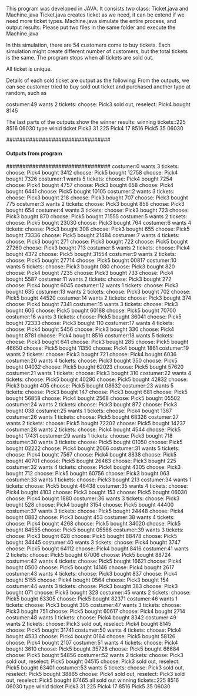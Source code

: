 This program was developed in JAVA.
It consists two class: Ticket.java and Machine.java
Ticket.java creates ticket as we need, it can be extend if we need more ticket types.
Machine.java simulate the entire process, and output results.
Please put two files in the same folder and execute the Machine.java

In this simulation, there are 54 customers come to buy tickets. Each simulation might
create different number of customers, but the total tickets is the same. 
The program stops when all tickets are sold out. 
 
All ticket is unique.

Details of each sold ticket are output as the following:
From the outputs, we can see customer tried to buy sold out ticket 
and purchased another type at random, such as

costumer:49 wants 2 tickets: 
 choose: Pick3  sold out, reselect: Pick4  bought 8145 

The last parts of the outputs show the winner results:
winning tickets::225 8516 06030
type	winid	ticket
Pick3	31	225
Pick4	17	8516
Pick5	35	06030

################################
#### Outputs from program   ####
################################
costumer:0 wants 3 tickets:
 choose: Pick4  bought 3412 
 choose: Pick5  bought 12758 
 choose: Pick4  bought 7326 
costumer:1 wants 5 tickets: 
 choose: Pick4  bought 7254 
 choose: Pick4  bought 4757 
 choose: Pick3  bought 658 
 choose: Pick4  bought 6441 
 choose: Pick5  bought 10105 
costumer:2 wants 3 tickets: 
 choose: Pick3  bought 218 
 choose: Pick3  bought 707 
 choose: Pick3  bought 775 
costumer:3 wants 2 tickets: 
 choose: Pick3  bought 858 
 choose: Pick3  bought 654 
costumer:4 wants 3 tickets: 
 choose: Pick3  bought 723 
 choose: Pick3  bought 870 
 choose: Pick5  bought 71555 
costumer:5 wants 2 tickets: 
 choose: Pick5  bought 23030 
 choose: Pick3  bought 764 
costumer:6 wants 4 tickets: 
 choose: Pick3  bought 308 
 choose: Pick3  bought 655 
 choose: Pick5  bought 73336 
 choose: Pick5  bought 21484 
costumer:7 wants 4 tickets: 
 choose: Pick3  bought 271 
 choose: Pick3  bought 722 
 choose: Pick5  bought 27260 
 choose: Pick3  bought 713 
costumer:8 wants 2 tickets: 
 choose: Pick4  bought 4372 
 choose: Pick5  bought 31554 
costumer:9 wants 2 tickets: 
 choose: Pick5  bought 27714 
 choose: Pick5  bought 00817 
costumer:10 wants 5 tickets: 
 choose: Pick3  bought 080 
 choose: Pick3  bought 820 
 choose: Pick4  bought 7235 
 choose: Pick3  bought 733 
 choose: Pick4  bought 5587 
costumer:11 wants 2 tickets: 
 choose: Pick3  bought 272 
 choose: Pick4  bought 6045 
costumer:12 wants 1 tickets: 
 choose: Pick3  bought 635 
costumer:13 wants 2 tickets: 
 choose: Pick3  bought 702 
 choose: Pick5  bought 44520 
costumer:14 wants 2 tickets: 
 choose: Pick3  bought 374 
 choose: Pick4  bought 7341 
costumer:15 wants 3 tickets: 
 choose: Pick3  bought 606 
 choose: Pick5  bought 60188 
 choose: Pick5  bought 70700 
costumer:16 wants 3 tickets: 
 choose: Pick5  bought 36041 
 choose: Pick5  bought 72333 
 choose: Pick3  bought 110 
costumer:17 wants 4 tickets: 
 choose: Pick4  bought 5456 
 choose: Pick3  bought 330 
 choose: Pick4  bought 8781 
 choose: Pick4  bought 8516 
costumer:18 wants 5 tickets: 
 choose: Pick3  bought 641 
 choose: Pick3  bought 285 
 choose: Pick5  bought 46650 
 choose: Pick5  bought 11350 
 choose: Pick4  bought 1861 
costumer:19 wants 2 tickets: 
 choose: Pick3  bought 721 
 choose: Pick4  bought 6036 
costumer:20 wants 4 tickets: 
 choose: Pick3  bought 350 
 choose: Pick5  bought 04032 
 choose: Pick5  bought 62023 
 choose: Pick5  bought 57620 
costumer:21 wants 1 tickets: 
 choose: Pick3  bought 310 
costumer:22 wants 4 tickets: 
 choose: Pick5  bought 40280 
 choose: Pick5  bought 42832 
 choose: Pick3  bought 405 
 choose: Pick5  bought 08632 
costumer:23 wants 5 tickets: 
 choose: Pick3  bought 147 
 choose: Pick3  bought 681 
 choose: Pick5  bought 56858 
 choose: Pick4  bought 2568 
 choose: Pick5  bought 05502 
costumer:24 wants 2 tickets: 
 choose: Pick3  bought 872 
 choose: Pick3  bought 038 
costumer:25 wants 1 tickets: 
 choose: Pick4  bought 1367 
costumer:26 wants 1 tickets: 
 choose: Pick5  bought 68326 
costumer:27 wants 2 tickets: 
 choose: Pick5  bought 72202 
 choose: Pick5  bought 14237 
costumer:28 wants 2 tickets: 
 choose: Pick4  bought 4544 
 choose: Pick5  bought 17431 
costumer:29 wants 1 tickets: 
 choose: Pick3  bought 718 
costumer:30 wants 3 tickets: 
 choose: Pick5  bought 01050 
 choose: Pick5  bought 02222 
 choose: Pick4  bought 2066 
costumer:31 wants 5 tickets: 
 choose: Pick4  bought 7567 
 choose: Pick4  bought 8838 
 choose: Pick5  bought 40701 
 choose: Pick5  bought 26463 
 choose: Pick3  bought 225 
costumer:32 wants 4 tickets: 
 choose: Pick4  bought 4305 
 choose: Pick3  bought 712 
 choose: Pick5  bought 60756 
 choose: Pick3  bought 063 
costumer:33 wants 1 tickets: 
 choose: Pick3  bought 213 
costumer:34 wants 1 tickets: 
 choose: Pick5  bought 46438 
costumer:35 wants 4 tickets: 
 choose: Pick4  bought 4103 
 choose: Pick3  bought 153 
 choose: Pick5  bought 06030 
 choose: Pick4  bought 1880 
costumer:36 wants 3 tickets: 
 choose: Pick3  bought 528 
 choose: Pick4  bought 3154 
 choose: Pick5  bought 44400 
costumer:37 wants 3 tickets: 
 choose: Pick5  bought 24448 
 choose: Pick4  bought 0882 
 choose: Pick3  bought 453 
costumer:38 wants 4 tickets: 
 choose: Pick4  bought 4268 
 choose: Pick5  bought 34020 
 choose: Pick5  bought 84555 
 choose: Pick5  bought 05566 
costumer:39 wants 3 tickets: 
 choose: Pick3  bought 628 
 choose: Pick5  bought 88478 
 choose: Pick5  bought 34445 
costumer:40 wants 3 tickets: 
 choose: Pick4  bought 3747 
 choose: Pick5  bought 64112 
 choose: Pick4  bought 8416 
costumer:41 wants 2 tickets: 
 choose: Pick5  bought 67006 
 choose: Pick5  bought 88724 
costumer:42 wants 4 tickets: 
 choose: Pick5  bought 16621 
 choose: Pick4  bought 0500 
 choose: Pick5  bought 14146 
 choose: Pick4  bought 2617 
costumer:43 wants 4 tickets: 
 choose: Pick3  bought 837 
 choose: Pick4  bought 5155 
 choose: Pick4  bought 0564 
 choose: Pick3  bought 154 
costumer:44 wants 3 tickets: 
 choose: Pick3  bought 383 
 choose: Pick3  bought 071 
 choose: Pick3  bought 323 
costumer:45 wants 2 tickets: 
 choose: Pick5  bought 63305 
 choose: Pick5  bought 82371 
costumer:46 wants 1 tickets: 
 choose: Pick3  bought 305 
costumer:47 wants 3 tickets: 
 choose: Pick3  bought 751 
 choose: Pick5  bought 60617 
 choose: Pick4  bought 2714 
costumer:48 wants 1 tickets: 
 choose: Pick4  bought 8342 
costumer:49 wants 2 tickets: 
 choose: Pick3  sold out, reselect: Pick4  bought 8145 
 choose: Pick5  bought 31741 
costumer:50 wants 4 tickets: 
 choose: Pick4  bought 4533 
 choose: Pick4  bought 0164 
 choose: Pick5  bought 58126 
 choose: Pick4  bought 2107 
costumer:51 wants 4 tickets: 
 choose: Pick4  bought 3610 
 choose: Pick5  bought 35728 
 choose: Pick5  bought 66684 
 choose: Pick5  bought 54856 
costumer:52 wants 2 tickets: 
 choose: Pick3  sold out, reselect: Pick5  bought 04515 
 choose: Pick3  sold out, reselect: Pick5  bought 63401 
costumer:53 wants 5 tickets: 
 choose: Pick3  sold out, reselect: Pick5  bought 38865 
 choose: Pick4  sold out, reselect: Pick3  sold out, reselect: Pick5  bought 87465 
all sold out
winning tickets::225 8516 06030
type	winid	ticket
Pick3	31	225
Pick4	17	8516
Pick5	35	06030
